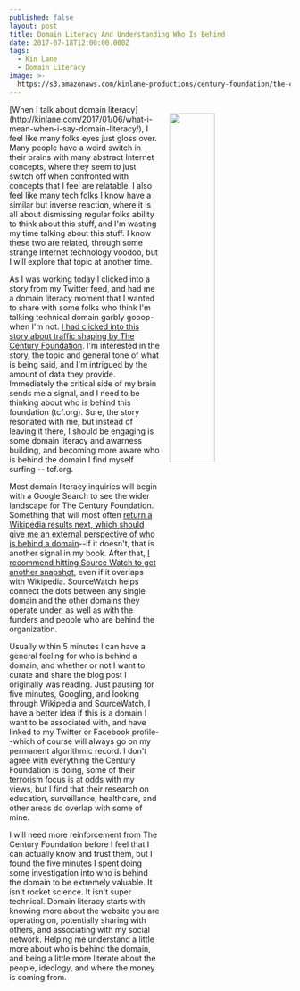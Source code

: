 ```yaml
---
published: false
layout: post
title: Domain Literacy And Understanding Who Is Behind
date: 2017-07-18T12:00:00.000Z
tags:
  - Kin Lane
  - Domain Literacy
image: >-
  https://s3.amazonaws.com/kinlane-productions/century-foundation/the-century-foundation-screenshot.png
---
```

<p><a href="https://tcf.org/"><img src="https://s3.amazonaws.com/kinlane-productions/century-foundation/the-century-foundation-screenshot.png" align="right" width="40%" style="padding: 15px;" /></a></p>[When I talk about domain literacy](http://kinlane.com/2017/01/06/what-i-mean-when-i-say-domain-literacy/), I feel like many folks eyes just gloss over. Many people have a weird switch in their brains with many abstract Internet concepts, where they seem to just switch off when confronted with concepts that I feel are relatable. I also feel like many tech folks I know have a similar but inverse reaction, where it is all about dismissing regular folks ability to think about this stuff, and I'm wasting my time talking about this stuff. I know these two are related, through some strange Internet technology voodoo, but I will explore that topic at another time.

As I was working today I clicked into a story from my Twitter feed, and had me a domain literacy moment that I wanted to share with some folks who think I'm talking technical domain garbly gooop-when I'm not. [I had clicked into this story about traffic shaping by The Century Foundation](https://tcf.org/content/report/surveillance-without-borders-the-traffic-shaping-loophole-and-why-it-matters/). I'm interested in the story, the topic and general tone of what is being said, and I'm intrigued by the amount of data they provide. Immediately the critical side of my brain sends me a signal, and I need to be thinking about who is behind this foundation (tcf.org). Sure, the story resonated with me, but instead of leaving it there, I should be engaging is some domain literacy and awarness building, and becoming more aware who is behind the domain I find myself surfing -- tcf.org.

Most domain literacy inquiries will begin with a Google Search to see the wider landscape for The Century Foundation. Something that will most often [return a Wikipedia results next, which should give me an external perspective of who is behind a domain](https://en.wikipedia.org/wiki/The_Century_Foundation)--if it doesn't, that is another signal in my book. After that, [I recommend hitting Source Watch to get another snapshot](http://www.sourcewatch.org/index.php/Century_Foundation), even if it overlaps with Wikipedia. SourceWatch helps connect the dots between any single domain and the other domains they operate under, as well as with the funders and people who are behind the organization.

Usually within 5 minutes I can have a general feeling for who is behind a domain, and whether or not I want to curate and share the blog post I originally was reading. Just pausing for five minutes, Googling, and looking through Wikipedia and SourceWatch, I have a better idea if this is a domain I want to be associated with, and have linked to my Twitter or Facebook profile--which of course will always go on my permanent algorithmic record. I don't agree with everything the Century Foundation is doing, some of their terrorism focus is at odds with my views, but I find that their research on education, surveillance, healthcare, and other areas do overlap with some of mine.

I will need more reinforcement from The Century Foundation before I feel that I can actually know and trust them, but I found the five minutes I spent doing some investigation into who is behind the domain to be extremely valuable. It isn't rocket science. It isn't super technical. Domain literacy starts with knowing more about the website you are operating on, potentially sharing with others, and associating with my social network. Helping me understand a little more about who is behind the domain, and being a little more literate about the people, ideology, and where the money is coming from.
